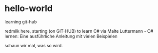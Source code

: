 # hello-world
learning git-hub

redmilk here,
starting (on GIT-HUB) to learn C# via 
Malte Luttermann - C# lernen: Eine ausführliche Anleitung mit vielen Beispielen

schaun wir mal, was so wird.
